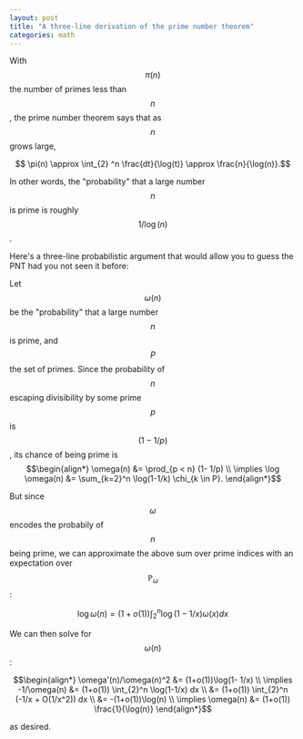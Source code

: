 ```yaml
---
layout: post
title: "A three-line derivation of the prime number theorem"
categories: math
---
```

With $$\pi(n)$$ the number of primes less than $$n$$, the prime number theorem says that as $$n$$ grows large,

$$ \pi(n) \approx \int_{2} ^n \frac{dt}{\log(t)}  \approx \frac{n}{\log(n)}.$$

In other words, the "probability" that a large number $$n$$ is prime is roughly $$1/\log(n)$$.

Here's a three-line probabilistic argument that would allow you to guess the PNT had you not seen it before:

Let $$\omega(n)$$ be the "probability" that a large number $$n$$ is prime, and $$P$$ the set of primes. Since the probability of $$n$$ escaping divisibility by some prime $$p$$ is $$(1-1/p)$$, its chance of being prime is
$$\begin{align*}
  \omega(n) &= \prod_{p < n} (1- 1/p) \\
  \implies \log \omega(n) &= \sum_{k=2}^n \log(1-1/k) \chi_{k \in P}. 
\end{align*}$$

But since $$\omega$$ encodes the probabily of $$n$$ being prime, we can approximate the above sum over prime indices with an expectation over $$\mathbb{P}_\omega$$:

  $$\log \omega(n) = (1+o(1)) \int_{2}^n \log(1- 1/x) \omega(x) dx $$

We can then solve for $$\omega(n)$$:

$$\begin{align*}
  \omega'(n)/\omega(n)^2 &= (1+o(1))\log(1- 1/x) \\
  \implies -1/\omega(n) &= (1+o(1)) \int_{2}^n \log(1-1/x) dx \\
   &= (1+o(1)) \int_{2}^n (-1/x + O(1/x^2)) dx \\
   &= -(1+o(1))\log(n) \\
   \implies \omega(n) &= (1+o(1)) \frac{1}{\log(n)}
\end{align*}$$

as desired.

